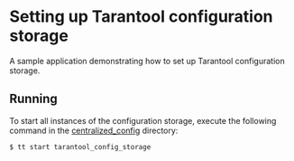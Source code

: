 # Setting up Tarantool configuration storage

A sample application demonstrating how to set up Tarantool configuration storage.

## Running

To start all instances of the configuration storage, execute the following command in the [centralized_config](../../../centralized_config) directory:

```console
$ tt start tarantool_config_storage
```
